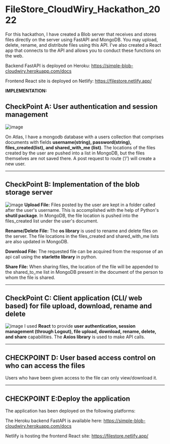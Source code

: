 # FileStore_CloudWiry_Hackathon_2022
For this hackathon, I have created a Blob server that receives and stores files directly on the server using FastAPI and MongoDB. You may upload, delete, rename, and distribute files using this API. I've also created a React app that connects to the API and allows you to conduct these functions on the web.

Backend FastAPI is deployed on Heroku: 
https://simple-blob-cloudwiry.herokuapp.com/docs

Frontend React site is deployed on Netlify:
https://filestore.netlify.app/

**IMPLEMENTATION:**

## CheckPoint A: User authentication and session management

![image](https://user-images.githubusercontent.com/45164745/151287211-7e4c9cce-1fea-4aee-b823-93fa785023ec.png)

On Atlas, I have a mongodb database with a users collection that comprises documents with fields **username(string), password(string), files_created(list), and shared_with_me (list)**. The locations of the files created by the user are pushed into a list in MongoDB, but the files themselves are not saved there.  A post request to route (‘/’) will create a new user.
***
## CheckPoint B: Implementation of the blob storage server

![image](https://user-images.githubusercontent.com/45164745/151287414-cb58ea13-ccca-41f0-a19f-6d4d333410e2.png)
**Upload File:**
 Files posted by the user are kept in a folder called after the user's username. This is accomplished with the help of Python's **shutil package**. In MongoDB, the file location is pushed into the files_created list under the user's document.

**Rename/Delete File:**
	The **os library** is used to rename and delete files on the server. The file locations in the files_created and shared_with_me lists are also updated in MongoDB.

**Download File:**
	The requested file can be acquired from the response of an api call using the **starlette library** in python.

**Share File:**
	When sharing files, the location of the file will be appended to the shared_to_me list in MongoDB present in the document of the person to whom the file is shared.
***
## CheckPoint C: Client application (CLI/ web based) for file upload, download, rename and delete

![image](https://user-images.githubusercontent.com/45164745/151287755-3ab58002-058e-4451-89cc-73fa20da33be.png)
I used **React** to provide **user authentication, session management (through Logout), file upload, download, rename, delete, and share** capabilities. The **Axios library** is used to make API calls.
***

## CHECKPOINT D: User based access control on who can access the files

Users who have been given access to the file can only view/download it.
***
## CHECKPOINT E:Deploy the application

The application has been deployed on the following platforms:

The Heroku backend FastAPI is available here: 
https://simple-blob-cloudwiry.herokuapp.com/docs

Netlify is hosting the frontend React site: 
https://filestore.netlify.app/
